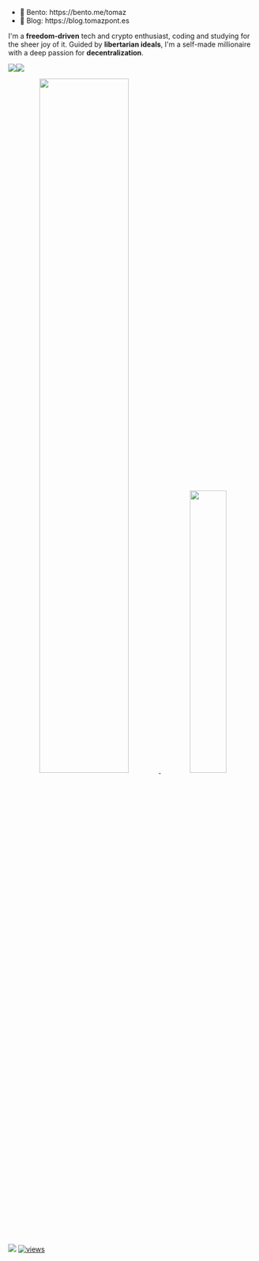 <ul>
<li>🔗 Bento: https://bento.me/tomaz </li>
<li>📖 Blog: https://blog.tomazpont.es</li>
</ul>
<p>I'm a <strong>freedom-driven</strong> tech and crypto enthusiast, coding and studying for the sheer joy of it. Guided by <strong>libertarian ideals</strong>, I'm a self-made millionaire with a deep passion for <strong>decentralization</strong>.</p>

<img src="https://raw.githubusercontent.com/ErikThiart/cryptocurrency-icons/master/16/solana.png"><img src="https://raw.githubusercontent.com/ErikThiart/cryptocurrency-icons/master/16/bitcoin.png">
<div>
  <a href="#" target="_self">
      <div align="center">
        <img width="60%" src="https://github-readme-stats-plum-five-51.vercel.app//api?username=TomazMPP&hide=&count_private=true&bg_color=0D1117&theme=react&hide_border=true&show_icons=true"/>
        <img width="38.25%" src="https://github-readme-stats-plum-five-51.vercel.app//api/top-langs/?username=TomazMPP&langs_count=10&count_private=true&layout=compact&theme=react&hide_border=true&bg_color=0D1117"/></a>
        </div>
</div>
    <br>
<img src="https://github-readme-activity-graph.vercel.app/graph?username=TomazMPP&theme=github-compact">

<a href="#">
    <img alt="views" title="GitHub profile views" src="https://komarev.com/ghpvc/?username=TomazMPP&color=blueviolet&style=for-the-badge&label=VISITORS"/>
  </a>
